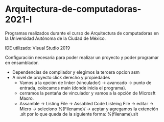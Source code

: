 # Arquitectura-de-computadoras-2021-I
Programas realizados durante el curso de Arquitectura de computadoras en la Universidad Autónoma de la Ciudad de México.

IDE utilizado: Visual Studio 2019

Configuración necesaria para poder realizar un proyecto y poder programar en ensamblador.

- Dependencias de compilador y elegimos la tercera opcion asm
- A nivel de proyecto click derecho y propiedades
  - Vamos a la opción de linker (vinculador) -> avancado -> punto de entrada, colocamos main (donde inicia el programa).
  - cerramos la pentaña de vinculador y vamos a la opción de Microsft Macro.
  - Assamble -> Listing File -> Assabled Code Listeing File -> editar -> Micro -> seleciono %(Filename)/ -> acptar y agregamos la extención .slt por lo que queda de la siguiente forma: %(filename).slt   
